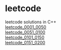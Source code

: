 # leetcode
leetcode solutions in C++  
[leetcode_0001_0050](https://github.com/ccencon/leetcode/tree/main/leetcode_0001_0050)  
[leetcode_0051_0100](https://github.com/ccencon/leetcode/tree/main/leetcode_0051_0100)  
[leetcode_0101_0150](https://github.com/ccencon/leetcode/tree/main/leetcode_0101_0150)  
[leetcode_0151_0200](https://github.com/ccencon/leetcode/tree/main/leetcode_0151_0200)  
